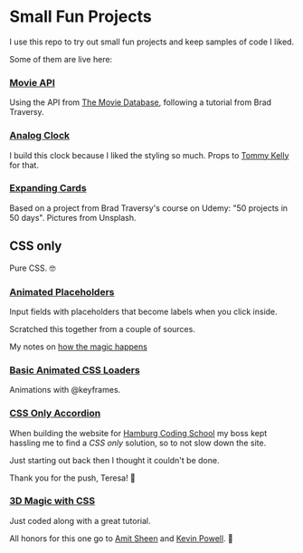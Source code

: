 # Small Fun Projects

I use this repo to try out small fun projects and keep samples of code I liked.

Some of them are live here:


### [Movie API](https://codemon72.github.io/Small-Fun-Projects/Movie_API/index.html "Movie API")
Using the API from [The Movie Database](https://api.themoviedb.org), following a tutorial from Brad Traversy.


### [Analog Clock](https://codemon72.github.io/Small-Fun-Projects/JS_Clock_2.0/index.html)
I build this clock because I liked the styling so much.
Props to [Tommy Kelly](https://www.youtube.com/channel/UCBeE2qKffzEzRoWns6RZ8UA/videos) for that.

### [Expanding Cards](https://codemon72.github.io/Small-Fun-Projects/flowers/index.html)

Based on a project from Brad Traversy's course on Udemy: "50 projects in 50 days".
Pictures from Unsplash.

## CSS only
Pure CSS. 🤓

### [Animated Placeholders](https://codemon72.github.io/Small-Fun-Projects/Animated_Placeholders/index.html)

Input fields with placeholders that become labels when you click inside. 

Scratched this together from a couple of sources.

My notes on [how the magic happens](https://codemon72.github.io/Small-Fun-Projects/Animated_Placeholders/project_notes.md)

### [Basic Animated CSS Loaders](https://codemon72.github.io/Small-Fun-Projects/Loaders/index.html)

Animations with @keyframes.
      
### [CSS Only Accordion](https://codemon72.github.io/Small-Fun-Projects/CSS_only_Accordion/index.html)

When building the website for [Hamburg Coding School](https://hamburgcodingschool.com) my boss kept hassling me to find a *CSS only* solution, so to not slow down the site. 

Just starting out back then I thought it couldn't be done. 

Thank you for the push, Teresa! &#129303;

### [3D Magic with CSS](https://codemon72.github.io/Small-Fun-Projects/3D-Rotating-Perspective-Awesomeness/index.html)

Just coded along with a great tutorial.

All honors for this one go to [Amit Sheen](https://amitsh.com/) and [Kevin Powell](https://www.kevinpowell.co/). 🙏

